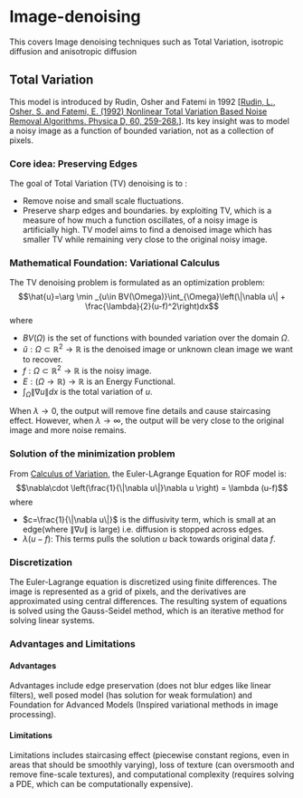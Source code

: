 # Image-denoising
This covers Image denoising techniques such as Total Variation, isotropic diffusion and anisotropic diffusion
## Total Variation
This model is introduced by Rudin, Osher and Fatemi in 1992 [[Rudin, L., Osher, S. and Fatemi, E. (1992) Nonlinear Total Variation Based Noise Removal Algorithms. Physica D, 60, 259-268.](https://doi.org/10.1016/0167-2789(92)90242-F)]. Its key insight was to model a noisy image as a function of bounded variation, not as a collection of pixels.  
### Core idea: Preserving Edges  
The goal of Total Variation (TV) denoising is to :
- Remove noise and small scale fluctuations.
- Preserve sharp edges and boundaries. 
by exploiting TV, which is a measure of how much a function oscillates, of a noisy image is artificially high.  TV model aims to find a denoised image which has smaller TV while remaining very close to the original noisy image.  
### Mathematical Foundation: Variational Calculus
The TV denoising problem is formulated as an optimization problem: 
$$\hat{u}=\arg \min _{u\in BV(\Omega)}\int_{\Omega}\left(\|\nabla u\| + \frac{\lambda}{2}(u-f)^2\right)dx$$
where 
- $BV(\Omega)$ is the set of functions with bounded variation over the domain $\Omega$.
- $\hat{u}:  \Omega \subset \mathbb{R}^2 \to \mathbb{R}$ is the denoised image or unknown clean image we want to recover. 
- $f: \Omega \subset \mathbb{R}^2 \to \mathbb{R}$ is the noisy image.
- $E: (\Omega\to \mathbb{R})\to \mathbb{R}$ is an Energy Functional.
- $\int_{\Omega}\|\nabla u\|dx$ is the total variation of $u$.  

When $\lambda \to 0$, the output will remove fine details and cause staircasing effect. However, when $\lambda \to \infty$, the output will be very close to the original image and more noise remains.
### Solution of the minimization problem
From [Calculus of Variation](https://en.wikipedia.org/wiki/Calculus_of_variations), the Euler-LAgrange Equation for ROF model is:
$$\nabla\cdot \left(\frac{1}{\|\nabla u\|}\nabla u \right) = \lambda (u-f)$$ 
where
- $c=\frac{1}{\|\nabla u\|}$ is the diffusivity term, which is small at an edge(where $\|\nabla u\|$ is large) i.e. diffusion is stopped across edges. 
- $\lambda (u-f)$: This terms pulls the solution $u$ back towards original data $f$.
### Discretization

The Euler-Lagrange equation is discretized using finite differences. The image is represented as a grid of pixels, and the derivatives are approximated using central differences. The resulting system of equations is solved using the Gauss-Seidel method, which is an iterative method for solving linear systems. 
### Advantages and Limitations
#### Advantages
Advantages include edge preservation (does not blur edges like linear filters), well posed model (has solution for weak formulation) and Foundation for Advanced Models (Inspired variational methods in image processing).
#### Limitations
Limitations includes staircasing effect (piecewise constant regions, even in areas that should be smoothly varying), loss of texture (can oversmooth and remove fine-scale textures), and computational complexity (requires solving a PDE, which can be computationally expensive).  